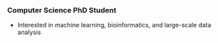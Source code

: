 
### Computer Science PhD Student
- Interested in machine learning, bioinformatics, and large-scale data analysis
